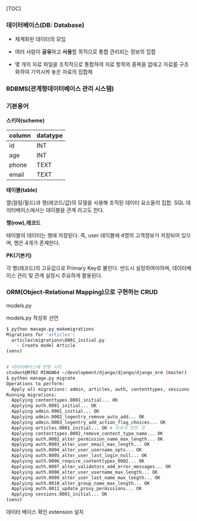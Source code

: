 [TOC]

### 데이터베이스(DB: Database)

- 체계화된 데이터의 모임

- 여러 사람이 **공유**하고 **사용**할 목적으로 통합 관리되는 정보의 집합

- 몇 개의 자료 파일을 조직적으로 통합하여 자료 항목의 중복을 없애고 자료를 구조화하여 기억시켜 놓은 자료의 집합체



### RDBMS(관계형데이터베이스 관리 시스템)







### 기본용어

**스키마(scheme)**

| column | datatype |
| ------ | -------- |
| id     | INT      |
| age    | INT      |
| phone  | TEXT     |
| email  | TEXT     |

**테이블(table)**

열(컬럼/필드)과 행(레코드/값)의 모델을 사용해 조직된 데이터 요소들의 집합. SQL 데이터베이스에서는 테이블을 관계 라고도 한다.



**행(row),레코드**

테이블의 데이터는 행에 저장된다.
즉, user 테이블에 4명의 고객정보가 저장되어 있으며, 행은 4개가 존재한다.



**PK(기본키)** 

각 행(레코드)의 고유값으로 Primary Key로 불린다.
반드시 설정하여야하며, 데이터베이스 관리 및 관계 설정시 주요하게 활용된다.



### ORM(Object-Relational Mapping)으로 구현하는 CRUD





models.py



models.py 작성후 선언

```bash
$ python manage.py makemigrations
Migrations for 'articles':
  articles\migrations\0001_initial.py
    - Create model Article
(venv)


# 데이터베이스에 반영 시작
student@M702 MINGW64 ~/development/django/django/django_orm (master)
$ python manage.py migrate
Operations to perform:
  Apply all migrations: admin, articles, auth, contenttypes, sessions
Running migrations:
  Applying contenttypes.0001_initial... OK
  Applying auth.0001_initial... OK
  Applying admin.0001_initial... OK
  Applying admin.0002_logentry_remove_auto_add... OK
  Applying admin.0003_logentry_add_action_flag_choices... OK
  Applying articles.0001_initial... OK # 우리가 만든 것
  Applying contenttypes.0002_remove_content_type_name... OK
  Applying auth.0002_alter_permission_name_max_length... OK
  Applying auth.0003_alter_user_email_max_length... OK
  Applying auth.0004_alter_user_username_opts... OK
  Applying auth.0005_alter_user_last_login_null... OK
  Applying auth.0006_require_contenttypes_0002... OK
  Applying auth.0007_alter_validators_add_error_messages... OK
  Applying auth.0008_alter_user_username_max_length... OK
  Applying auth.0009_alter_user_last_name_max_length... OK
  Applying auth.0010_alter_group_name_max_length... OK
  Applying auth.0011_update_proxy_permissions... OK
  Applying sessions.0001_initial... OK
(venv)
```



데이터 베이스 확인 extension 설치 

